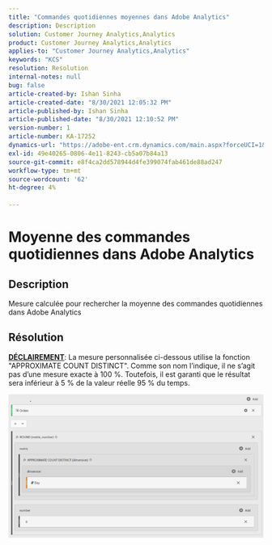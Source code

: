 ```yaml
---
title: "Commandes quotidiennes moyennes dans Adobe Analytics"
description: Description
solution: Customer Journey Analytics,Analytics
product: Customer Journey Analytics,Analytics
applies-to: "Customer Journey Analytics,Analytics"
keywords: "KCS"
resolution: Resolution
internal-notes: null
bug: false
article-created-by: Ishan Sinha
article-created-date: "8/30/2021 12:05:32 PM"
article-published-by: Ishan Sinha
article-published-date: "8/30/2021 12:10:52 PM"
version-number: 1
article-number: KA-17252
dynamics-url: "https://adobe-ent.crm.dynamics.com/main.aspx?forceUCI=1&pagetype=entityrecord&etn=knowledgearticle&id=f9396d8d-8a09-ec11-b6e6-00224808d564"
exl-id: 49e40265-0806-4e11-8243-cb5a07b84a13
source-git-commit: e8f4ca2dd578944d4fe399074fab461de88ad247
workflow-type: tm+mt
source-wordcount: '62'
ht-degree: 4%

---
```


# Moyenne des commandes quotidiennes dans Adobe Analytics

## Description


Mesure calculée pour rechercher la moyenne des commandes quotidiennes dans Adobe Analytics




## Résolution


<u><b>DÉCLAIREMENT</b></u>: La mesure personnalisée ci-dessous utilise la fonction &quot;APPROXIMATE COUNT DISTINCT&quot;. Comme son nom l’indique, il ne s’agit pas d’une mesure exacte à 100 %. Toutefois, il est garanti que le résultat sera inférieur à 5 % de la valeur réelle 95 % du temps.

![](assets/9d67ac27-8b09-ec11-b6e6-00224808d564.png)
